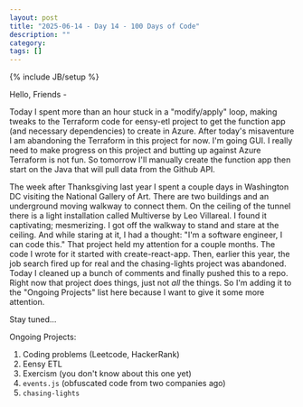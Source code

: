 ```yaml
---
layout: post
title: "2025-06-14 - Day 14 - 100 Days of Code"
description: ""
category:
tags: []
---
```

{% include JB/setup %}

Hello, Friends -

Today I spent more than an hour stuck in a "modify/apply" loop, making tweaks to the Terraform code for eensy-etl project to get the function app (and necessary dependencies) to create in Azure. After today's misaventure I am abandoning the Terraform in this project for now. I'm going GUI. I really need to make progress on this project and butting up against Azure Terraform is not fun. So tomorrow I'll manually create the function app then start on the Java that will pull data from the Github API.

The week after Thanksgiving last year I spent a couple days in Washington DC visiting the National Gallery of Art. There are two buildings and an underground moving walkway to connect them. On the ceiling of the tunnel there is a light installation called Multiverse by Leo Villareal. I found it captivating; mesmerizing. I got off the walkway to stand and stare at the ceiling. And while staring at it, I had a thought: "I'm a software engineer, I can code this." That project held my attention for a couple months. The code I wrote for it started with create-react-app. Then, earlier this year, the job search fired up for real and the chasing-lights project was abandoned. Today I cleaned up a bunch of comments and finally pushed this to a repo. Right now that project does things, just not *all* the things. So I'm adding it to the "Ongoing Projects" list here because I want to give it some more attention.

Stay tuned...

Ongoing Projects:
1. Coding problems (Leetcode, HackerRank)
2. Eensy ETL
3. Exercism (you don't know about this one yet)
4. `events.js` (obfuscated code from two companies ago)
5. `chasing-lights`
